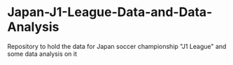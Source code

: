 # Japan-J1-League-Data-and-Data-Analysis
Repository to hold the data for Japan soccer championship "J1 League" and some data analysis on it
